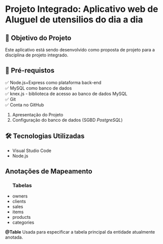 <h1>Projeto Integrado: Aplicativo web de Aluguel de utensilios do dia a dia</h1>

<h2>🎯 Objetivo do Projeto</h2>

<p>Este aplicativo está sendo desenvolvido como proposta de projeto para a disciplina de projeto integrado.<br>




<h2>
🛑 Pré-requistos
</h2>

✅ Node.js+Express como plataforma back-end<br>
✅ MySQL como banco de dados<br>
✅ knex.js - biblioteca de acesso ao banco de dados MySQL<br>
✅ Git<br>
✅ Conta no GitHub<br>



<ol>
    <li> Apresentação do Projeto  </li>
    <li> Configuração do banco de dados (SGBD <em>PostgreSQL</em>)</li>
 
</ol>

<h2>🛠 Tecnologias Utilizadas</h2>

<ul>
    <li>Visual Studio Code</li>
    <li>Node.js </li>
    
    
</ul>


<h2> Anotações de Mapeamento </a></h2>

<ul>
<h3><strong>Tabelas</strong></h3>
    <li>owners</li>
    <li>clients</li>
    <li>sales</li>
    <li>items</li>
    <li>products</li>
    <li>categories</li>    
</ul>



<strong>@Table</strong>
Usada para especificar a tabela principal da entidade atualmente anotada.


